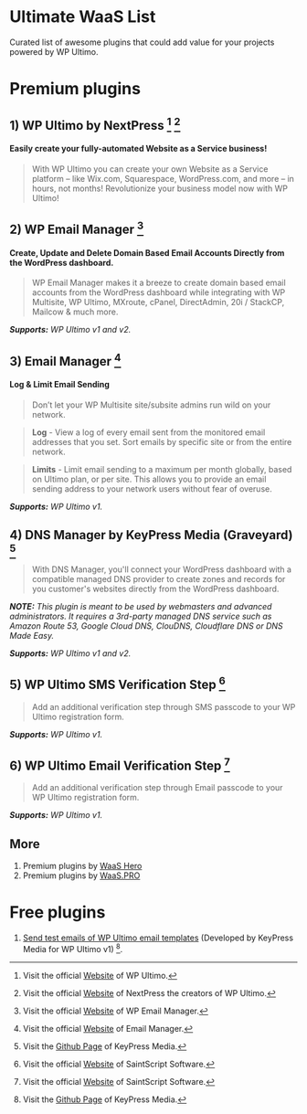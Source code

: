 # Ultimate WaaS List

Curated list of awesome plugins that could add value for your projects powered by WP Ultimo.

# Premium plugins

## 1) WP Ultimo by NextPress [^1] [^2]

#### Easily create your fully-automated Website as a Service business!
> With WP Ultimo you can create your own Website as a Service platform – like Wix.com, Squarespace, WordPress.com, and more – in hours, not months! Revolutionize your business model now with WP Ultimo!

[^1]: Visit the official [Website](https://wpultimo.com) of WP Ultimo.
[^2]: Visit the official [Website](https://nextpress.co) of NextPress the creators of WP Ultimo.

## 2) WP Email Manager [^3]
#### Create, Update and Delete Domain Based Email Accounts Directly from the WordPress dashboard.
> WP Email Manager makes it a breeze to create domain based email accounts from the WordPress dashboard while integrating with WP Multisite, WP Ultimo, MXroute, cPanel, DirectAdmin, 20i / StackCP, Mailcow & much more.

_**Supports:** WP Ultimo v1 and v2._

[^3]: Visit the official [Website](https://wpemailmanager.com/) of WP Email Manager.

## 3) Email Manager [^4]
#### Log & Limit Email Sending
> Don’t let your WP Multisite site/subsite admins run wild on your network.

> **Log** - View a log of every email sent from the monitored email addresses that you set. Sort emails by specific site or from the entire network.

> **Limits** - Limit email sending to a maximum per month globally, based on Ultimo plan, or per site. This allows you to provide an email sending address to your network users without fear of overuse.

_**Supports:** WP Ultimo v1._

[^4]: Visit the official [Website](https://emailmanager.io/) of Email Manager.

## 4) DNS Manager by KeyPress Media (Graveyard) [^5]
> With DNS Manager, you'll connect your WordPress dashboard with a compatible managed DNS provider to create zones and records for you customer's websites directly from the WordPress dashboard.

_**NOTE:** This plugin is meant to be used by webmasters and advanced administrators. It requires a 3rd-party managed DNS service such as Amazon Route 53, Google Cloud DNS, ClouDNS, Cloudflare DNS or DNS Made Easy._

_**Supports:** WP Ultimo v1 and v2._

[^5]: Visit the [Github Page](https://github.com/keypress-media/) of KeyPress Media.

## 5) WP Ultimo SMS Verification Step [^6]
> Add an additional verification step through SMS passcode to your WP Ultimo registration form.

_**Supports:** WP Ultimo v1._

## 6) WP Ultimo Email Verification Step [^6]
> Add an additional verification step through Email passcode to your WP Ultimo registration form.

_**Supports:** WP Ultimo v1._

[^6]: Visit the official [Website](https://www.saintscript.com/plugins/) of SaintScript Software.

## More

1) Premium plugins by [WaaS Hero](https://waashero.com/)
2) Premium plugins by [WaaS.PRO](https://waas-pro.com/)

# Free plugins

1) [Send test emails of WP Ultimo email templates](https://github.com/keypress-media/kp-wu-test-emails) (Developed by KeyPress Media for WP Ultimo v1) [^5].
